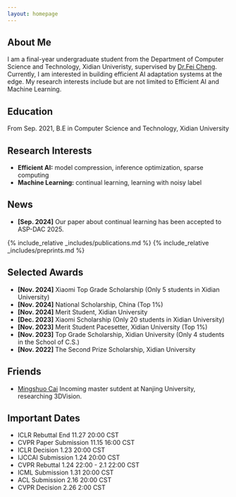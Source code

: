 ```yaml
---
layout: homepage
---
```


## About Me

I am a final-year undergraduate student from the Department of Computer Science and Technology, Xidian Univeristy, supervised by [Dr.Fei Cheng](https://dblp.org/pid/06/5591.html). Currently, I am interested in building efficient AI adaptation systems at the edge. My research interests include but are not limited to Efficient AI and Machine Learning.

## Education 
From Sep. 2021, B.E in Computer Science and Technology, Xidian University  

## Research Interests

- **Efficient AI:** model compression, inference optimization, sparse computing
- **Machine Learning:** continual learning, learning with noisy label

## News

- **[Sep. 2024]** Our paper about continual learning has been accepted to ASP-DAC 2025.

{% include_relative _includes/publications.md %}
{% include_relative _includes/preprints.md %}

## Selected Awards
- **[Nov. 2024]** Xiaomi Top Grade Scholarship (Only 5 students in Xidian University)
- **[Nov. 2024]** National Scholarship, China (Top 1%)
- **[Nov. 2024]** Merit Student, Xidian University
- **[Dec. 2023]** Xiaomi Scholarship (Only 20 students in Xidian University)
- **[Nov. 2023]** Merit Student Pacesetter, Xidian University (Top 1%)
- **[Nov. 2023]** Top Grade Scholarship, Xidian University (Only 4 students in the School of C.S.)
- **[Nov. 2022]** The Second Prize Scholarship, Xidian University

## Friends
- [Mingshuo Cai](https://cfcys.github.io/) Incoming master sutdent at Nanjing University, researching 3DVision.

## Important Dates
- ICLR Rebuttal End 11.27 20:00 CST
- CVPR Paper Submission 11.15 16:00 CST
- ICLR Decision 1.23 20:00 CST
- IJCCAI Submission 1.24 20:00 CST
- CVPR Rebuttal 1.24 22:00 - 2.1 22:00 CST
- ICML Submission 1.31 20:00 CST
- ACL Submission 2.16 20:00 CST
- CVPR Decision 2.26 2:00 CST
